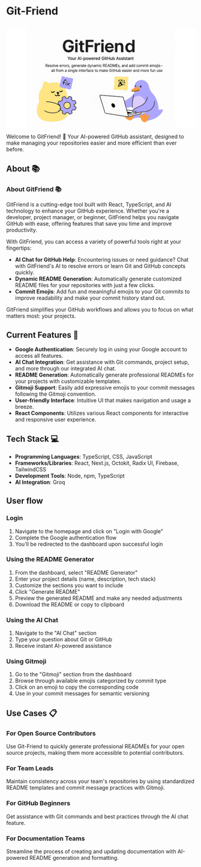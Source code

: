 # Git-Friend <p align="center">
  
</p>

<!-- <p align="center">
  <a href="https://www.producthunt.com/posts/git-friend?embed=true&utm_source=badge-featured&utm_medium=badge&utm_source=badge-git&#0045;friend" target="_blank">
    <img src="https://api.producthunt.com/widgets/embed-image/v1/featured.svg?post_id=966948&theme=light&t=1747547874485" alt="Git Friend - Make git simple again | Product Hunt" style="width: 250px; height: 54px;" width="250" height="54" />
  </a>
</p> -->

<p align="center">
  <img src="public/image.jpg" >
</p>



Welcome to GitFriend! 🎉
Your AI-powered GitHub assistant, designed to make managing your repositories easier and more efficient than ever before.


## About 📚

### About GitFriend 📚  
GitFriend is a cutting-edge tool built with React, TypeScript, and AI technology to enhance your GitHub experience. Whether you're a developer, project manager, or beginner, GitFriend helps you navigate GitHub with ease, offering features that save you time and improve productivity.

With GitFriend, you can access a variety of powerful tools right at your fingertips:  
- **AI Chat for GitHub Help**: Encountering issues or need guidance? Chat with GitFriend's AI to resolve errors or learn Git and GitHub concepts quickly.  
- **Dynamic README Generation**: Automatically generate customized README files for your repositories with just a few clicks.  
- **Commit Emojis**: Add fun and meaningful emojis to your Git commits to improve readability and make your commit history stand out.

GitFriend simplifies your GitHub workflows and allows you to focus on what matters most: your projects.

## Current Features 🚀

- **Google Authentication**: Securely log in using your Google account to access all features.
- **AI Chat Integration**: Get assistance with Git commands, project setup, and more through our integrated AI chat.
- **README Generation**: Automatically generate professional READMEs for your projects with customizable templates.
- **Gitmoji Support**: Easily add expressive emojis to your commit messages following the Gitmoji convention.
- **User-friendly Interface**: Intuitive UI that makes navigation and usage a breeze.
- **React Components**: Utilizes various React components for interactive and responsive user experience.


<!-- 
<a href="https://www.star-history.com/#krishn404/Git-Friend&Timeline">
 <picture>
   <source media="(prefers-color-scheme: dark)" srcset="https://api.star-history.com/svg?repos=krishn404/Git-Friend&type=Timeline&theme=dark" />
   <source media="(prefers-color-scheme: light)" srcset="https://api.star-history.com/svg?repos=krishn404/Git-Friend&type=Timeline" />
   <img alt="Star History Chart" src="https://api.star-history.com/svg?repos=krishn404/Git-Friend&type=Timeline" />
 </picture>
</a> -->


## Tech Stack 💻

- **Programming Languages**: TypeScript, CSS, JavaScript
- **Frameworks/Libraries**: React, Next.js, Octokit, Radix UI, Firebase, TailwindCSS
- **Development Tools**: Node, npm, TypeScript
- **AI Integration**: Groq


## User flow

### Login
1. Navigate to the homepage and click on "Login with Google"
2. Complete the Google authentication flow
3. You'll be redirected to the dashboard upon successful login

### Using the README Generator
1. From the dashboard, select "README Generator"
2. Enter your project details (name, description, tech stack)
3. Customize the sections you want to include
4. Click "Generate README"
5. Preview the generated README and make any needed adjustments
6. Download the README or copy to clipboard

### Using the AI Chat
1. Navigate to the "AI Chat" section
2. Type your question about Git or GitHub
3. Receive instant AI-powered assistance

### Using Gitmoji
1. Go to the "Gitmoji" section from the dashboard
2. Browse through available emojis categorized by commit type
3. Click on an emoji to copy the corresponding code
4. Use in your commit messages for semantic versioning

## Use Cases 📋

### For Open Source Contributors
Use Git-Friend to quickly generate professional READMEs for your open source projects, making them more accessible to potential contributors.

### For Team Leads
Maintain consistency across your team's repositories by using standardized README templates and commit message practices with Gitmoji.

### For GitHub Beginners
Get assistance with Git commands and best practices through the AI chat feature.

### For Documentation Teams
Streamline the process of creating and updating documentation with AI-powered README generation and formatting.
